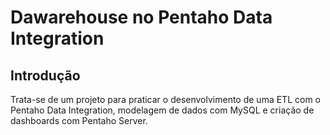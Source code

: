 # Dawarehouse no Pentaho Data Integration

## Introdução

Trata-se de um projeto para praticar o desenvolvimento de uma ETL com o Pentaho Data Integration, modelagem de dados com MySQL e criação de dashboards com Pentaho Server.
